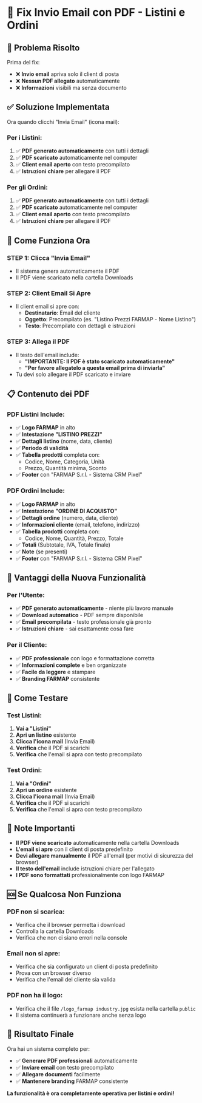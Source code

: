 # 📧 Fix Invio Email con PDF - Listini e Ordini

## 🚨 **Problema Risolto**

Prima del fix:
- ❌ **Invio email** apriva solo il client di posta
- ❌ **Nessun PDF allegato** automaticamente
- ❌ **Informazioni** visibili ma senza documento

## ✅ **Soluzione Implementata**

Ora quando clicchi "Invia Email" (icona mail):

### **Per i Listini:**
1. ✅ **PDF generato automaticamente** con tutti i dettagli
2. ✅ **PDF scaricato** automaticamente nel computer
3. ✅ **Client email aperto** con testo precompilato
4. ✅ **Istruzioni chiare** per allegare il PDF

### **Per gli Ordini:**
1. ✅ **PDF generato automaticamente** con tutti i dettagli
2. ✅ **PDF scaricato** automaticamente nel computer
3. ✅ **Client email aperto** con testo precompilato
4. ✅ **Istruzioni chiare** per allegare il PDF

## 🎯 **Come Funziona Ora**

### **STEP 1: Clicca "Invia Email"**
- Il sistema genera automaticamente il PDF
- Il PDF viene scaricato nella cartella Downloads

### **STEP 2: Client Email Si Apre**
- Il client email si apre con:
  - **Destinatario**: Email del cliente
  - **Oggetto**: Precompilato (es. "Listino Prezzi FARMAP - Nome Listino")
  - **Testo**: Precompilato con dettagli e istruzioni

### **STEP 3: Allega il PDF**
- Il testo dell'email include:
  - **"IMPORTANTE: Il PDF è stato scaricato automaticamente"**
  - **"Per favore allegatelo a questa email prima di inviarla"**
- Tu devi solo allegare il PDF scaricato e inviare

## 📋 **Contenuto dei PDF**

### **PDF Listini Include:**
- ✅ **Logo FARMAP** in alto
- ✅ **Intestazione "LISTINO PREZZI"**
- ✅ **Dettagli listino** (nome, data, cliente)
- ✅ **Periodo di validità**
- ✅ **Tabella prodotti** completa con:
  - Codice, Nome, Categoria, Unità
  - Prezzo, Quantità minima, Sconto
- ✅ **Footer** con "FARMAP S.r.l. - Sistema CRM Pixel"

### **PDF Ordini Include:**
- ✅ **Logo FARMAP** in alto
- ✅ **Intestazione "ORDINE DI ACQUISTO"**
- ✅ **Dettagli ordine** (numero, data, cliente)
- ✅ **Informazioni cliente** (email, telefono, indirizzo)
- ✅ **Tabella prodotti** completa con:
  - Codice, Nome, Quantità, Prezzo, Totale
- ✅ **Totali** (Subtotale, IVA, Totale finale)
- ✅ **Note** (se presenti)
- ✅ **Footer** con "FARMAP S.r.l. - Sistema CRM Pixel"

## 🎉 **Vantaggi della Nuova Funzionalità**

### **Per l'Utente:**
- ✅ **PDF generato automaticamente** - niente più lavoro manuale
- ✅ **Download automatico** - PDF sempre disponibile
- ✅ **Email precompilata** - testo professionale già pronto
- ✅ **Istruzioni chiare** - sai esattamente cosa fare

### **Per il Cliente:**
- ✅ **PDF professionale** con logo e formattazione corretta
- ✅ **Informazioni complete** e ben organizzate
- ✅ **Facile da leggere** e stampare
- ✅ **Branding FARMAP** consistente

## 🔧 **Come Testare**

### **Test Listini:**
1. **Vai a "Listini"**
2. **Apri un listino** esistente
3. **Clicca l'icona mail** (Invia Email)
4. **Verifica** che il PDF si scarichi
5. **Verifica** che l'email si apra con testo precompilato

### **Test Ordini:**
1. **Vai a "Ordini"**
2. **Apri un ordine** esistente
3. **Clicca l'icona mail** (Invia Email)
4. **Verifica** che il PDF si scarichi
5. **Verifica** che l'email si apra con testo precompilato

## 📝 **Note Importanti**

- **Il PDF viene scaricato** automaticamente nella cartella Downloads
- **L'email si apre** con il client di posta predefinito
- **Devi allegare manualmente** il PDF all'email (per motivi di sicurezza del browser)
- **Il testo dell'email** include istruzioni chiare per l'allegato
- **I PDF sono formattati** professionalmente con logo FARMAP

## 🆘 **Se Qualcosa Non Funziona**

### **PDF non si scarica:**
- Verifica che il browser permetta i download
- Controlla la cartella Downloads
- Verifica che non ci siano errori nella console

### **Email non si apre:**
- Verifica che sia configurato un client di posta predefinito
- Prova con un browser diverso
- Verifica che l'email del cliente sia valida

### **PDF non ha il logo:**
- Verifica che il file `/logo_farmap industry.jpg` esista nella cartella `public`
- Il sistema continuerà a funzionare anche senza logo

## 🎉 **Risultato Finale**

Ora hai un sistema completo per:
- ✅ **Generare PDF professionali** automaticamente
- ✅ **Inviare email** con testo precompilato
- ✅ **Allegare documenti** facilmente
- ✅ **Mantenere branding** FARMAP consistente

**La funzionalità è ora completamente operativa per listini e ordini!**

